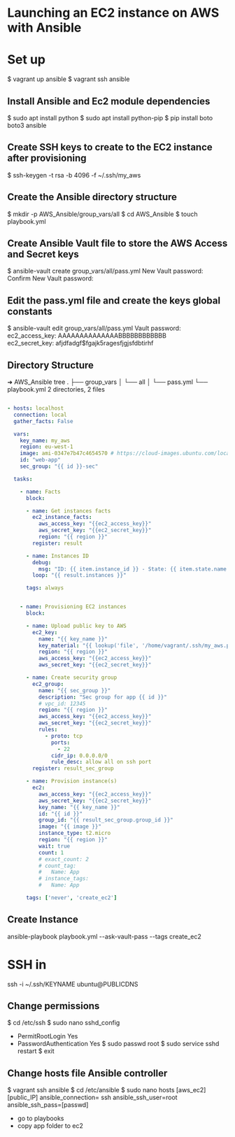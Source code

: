 # Launching an EC2 instance on AWS with Ansible

# Set up
$ vagrant up ansible
$ vagrant ssh ansible

## Install Ansible and Ec2 module dependencies
$ sudo apt install python
$ sudo apt install python-pip
$ pip install boto boto3 ansible

## Create SSH keys to create to the EC2 instance after provisioning
$ ssh-keygen -t rsa -b 4096 -f ~/.ssh/my_aws

## Create the Ansible directory structure
$ mkdir -p AWS_Ansible/group_vars/all
$ cd AWS_Ansible
$ touch playbook.yml

## Create Ansible Vault file to store the AWS Access and Secret keys
$ ansible-vault create group_vars/all/pass.yml
New Vault password:
Confirm New Vault password:

## Edit the pass.yml file and create the keys global constants
$ ansible-vault edit group_vars/all/pass.yml
Vault password:
ec2_access_key: AAAAAAAAAAAAAABBBBBBBBBBBB                                      
ec2_secret_key: afjdfadgf$fgajk5ragesfjgjsfdbtirhf

## Directory Structure
➜  AWS_Ansible tree
.
├── group_vars
│   └── all
│       └── pass.yml
└── playbook.yml
2 directories, 2 files

```yaml

- hosts: localhost
  connection: local
  gather_facts: False

  vars:
    key_name: my_aws
    region: eu-west-1
    image: ami-0347e7b47c4654570 # https://cloud-images.ubuntu.com/locator/ec2/
    id: "web-app"
    sec_group: "{{ id }}-sec"

  tasks:

    - name: Facts
      block:

      - name: Get instances facts
        ec2_instance_facts:
          aws_access_key: "{{ec2_access_key}}"
          aws_secret_key: "{{ec2_secret_key}}"
          region: "{{ region }}"
        register: result

      - name: Instances ID
        debug:
          msg: "ID: {{ item.instance_id }} - State: {{ item.state.name }} - Public DNS: {{ item.public_dns_name }}"
        loop: "{{ result.instances }}"

      tags: always


    - name: Provisioning EC2 instances
      block:

      - name: Upload public key to AWS
        ec2_key:
          name: "{{ key_name }}"
          key_material: "{{ lookup('file', '/home/vagrant/.ssh/my_aws.pub') }}"
          region: "{{ region }}"
          aws_access_key: "{{ec2_access_key}}"
          aws_secret_key: "{{ec2_secret_key}}"

      - name: Create security group
        ec2_group:
          name: "{{ sec_group }}"
          description: "Sec group for app {{ id }}"
          # vpc_id: 12345
          region: "{{ region }}"
          aws_access_key: "{{ec2_access_key}}"
          aws_secret_key: "{{ec2_secret_key}}"
          rules:
            - proto: tcp
              ports:
                - 22
              cidr_ip: 0.0.0.0/0
              rule_desc: allow all on ssh port
        register: result_sec_group

      - name: Provision instance(s)
        ec2:
          aws_access_key: "{{ec2_access_key}}"
          aws_secret_key: "{{ec2_secret_key}}"
          key_name: "{{ key_name }}"
          id: "{{ id }}"
          group_id: "{{ result_sec_group.group_id }}"
          image: "{{ image }}"
          instance_type: t2.micro
          region: "{{ region }}"
          wait: true
          count: 1
          # exact_count: 2
          # count_tag:
          #   Name: App
          # instance_tags:
          #   Name: App

      tags: ['never', 'create_ec2']
```
## Create Instance
ansible-playbook playbook.yml --ask-vault-pass --tags create_ec2

# SSH in
ssh -i ~/.ssh/KEYNAME ubuntu@PUBLICDNS
## Change permissions
$ cd /etc/ssh
$ sudo nano sshd_config
- PermitRootLogin Yes
- PasswordAuthentication Yes
$ sudo passwd root
$ sudo service sshd restart
$ exit

## Change hosts file Ansible controller
$ vagrant ssh ansible
$ cd /etc/ansible
$ sudo nano hosts
[aws_ec2]
[public_IP] ansible_connection= ssh ansible_ssh_user=root ansible_ssh_pass=[passwd]
- go to playbooks
- copy app folder to ec2
